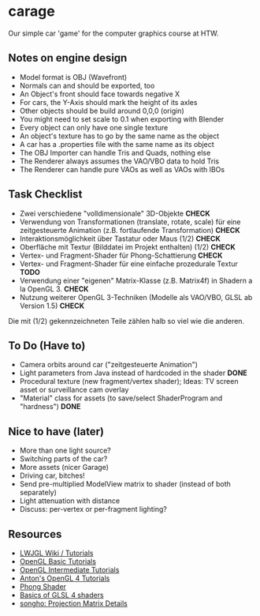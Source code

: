 carage
======

Our simple car 'game' for the computer graphics course at HTW.


Notes on engine design
----------------------

- Model format is OBJ (Wavefront)
- Normals can and should be exported, too
- An Object's front should face towards negative X
- For cars, the Y-Axis should mark the height of its axles
- Other objects should be build around 0,0,0 (origin)
- You might need to set scale to 0.1 when exporting with Blender
- Every object can only have one single texture
- An object's texture has to go by the same name as the object
- A car has a .properties file with the same name as its object
- The OBJ Importer can handle Tris and Quads, nothing else
- The Renderer always assumes the VAO/VBO data to hold Tris
- The Renderer can handle pure VAOs as well as VAOs with IBOs


Task Checklist
--------------
- Zwei verschiedene "volldimensionale" 3D-Objekte **CHECK**
- Verwendung von Transformationen (translate, rotate, scale) für eine zeitgesteuerte Animation (z.B. fortlaufende Transformation) **CHECK**
- Interaktionsmöglichkeit über Tastatur oder Maus (1/2) **CHECK**
- Oberfläche mit Textur (Bilddatei im Projekt enthalten) (1/2) **CHECK**
- Vertex- und Fragment-Shader für Phong-Schattierung **CHECK**
- Vertex- und Fragment-Shader für eine einfache prozedurale Textur **TODO**
- Verwendung einer "eigenen" Matrix-Klasse (z.B. Matrix4f) in Shadern a la OpenGL 3. **CHECK**
- Nutzung weiterer OpenGL 3-Techniken (Modelle als VAO/VBO, GLSL ab Version 1.5) **CHECK**

Die mit (1/2) gekennzeichneten Teile zählen halb so viel wie die anderen.


To Do (Have to)
---------------
- Camera orbits around car ("zeitgesteuerte Animation")
- Light parameters from Java instead of hardcoded in the shader **DONE**
- Procedural texture (new fragment/vertex shader); Ideas: TV screen asset or surveillance cam overlay
- "Material" class for assets (to save/select ShaderProgram and "hardness") **DONE**

Nice to have (later)
--------------------
- More than one light source?
- Switching parts of the car?
- More assets (nicer Garage)
- Driving car, bitches!
- Send pre-multiplied ModelView matrix to shader (instead of both separately)
- Light attenuation with distance
- Discuss: per-vertex or per-fragment lighting?

Resources
---------

- [LWJGL Wiki / Tutorials](http://wiki.lwjgl.org/wiki/Main_Page)
- [OpenGL Basic Tutorials](http://www.opengl-tutorial.org/beginners-tutorials/)
- [OpenGL Intermediate Tutorials](http://www.opengl-tutorial.org/intermediate-tutorials/)
- [Anton's OpenGL 4 Tutorials](http://antongerdelan.net/opengl/)
- [Phong Shader](https://www.opengl.org/sdk/docs/tutorials/ClockworkCoders/lighting.php)
- [Basics of GLSL 4 shaders](http://www.gamedev.net/page/resources/_/technical/opengl/the-basics-of-glsl-40-shaders-r2861)
- [songho: Projection Matrix Details](http://www.songho.ca/opengl/gl_projectionmatrix.html)
